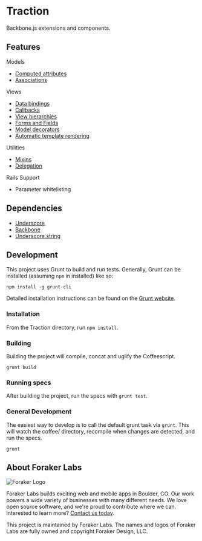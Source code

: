 # Traction
Backbone.js extensions and components.

## Features

Models
  - [Computed attributes](./docs/models/computed_attributes.md)
  - [Associations](./docs/models/associations.md)

Views
  - [Data bindings](./docs/views/bindings.md)
  - [Callbacks](./docs/views/callbacks.md)
  - [View hierarchies](./docs/views/view_hierarchies.md)
  - [Forms and Fields](./docs/views/forms.md)
  - [Model decorators](./docs/views/decorators.md)
  - [Automatic template rendering](./docs/views/tempalates.md)

Utilities
  - [Mixins](./docs/utilities/mixins.md)
  - [Delegation](./docs/views/delegation.md)

Rails Support
  - Parameter whitelisting

## Dependencies

- [Underscore](http://underscorejs.org/)
- [Backbone](http://backbonejs.org/)
- [Underscore.string](https://github.com/epeli/underscore.string)

## Development

This project uses Grunt to build and run tests. Generally, Grunt can be installed (assuming `npm` in installed) like so:

`npm install -g grunt-cli`

Detailed installation instructions can be found on the [Grunt website](http://gruntjs.com/getting-started).

### Installation

From the Traction directory, run `npm install`.

### Building

Building the project will compile, concat and uglify the Coffeescript.

`grunt build`

### Running specs

After building the project, run the specs with `grunt test`.

### General Development

The easiest way to develop is to call the default grunt task via `grunt`.  This will watch the coffee/ directory, recompile when changes are detected, and run the specs.

```
grunt
```

## About Foraker Labs

![Foraker Logo](http://assets.foraker.com/attribution_logo.png)

Foraker Labs builds exciting web and mobile apps in Boulder, CO. Our work powers a wide variety of businesses with many different needs. We love open source software, and we're proud to contribute where we can. Interested to learn more? [Contact us today](https://www.foraker.com/contact-us).

This project is maintained by Foraker Labs. The names and logos of Foraker Labs are fully owned and copyright Foraker Design, LLC.
